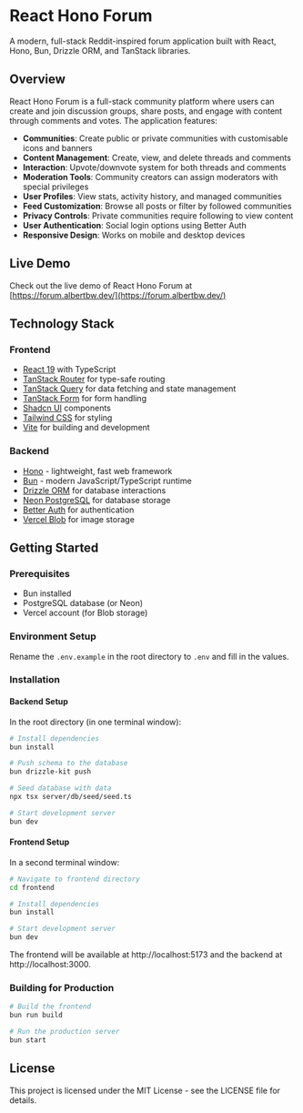 # React Hono Forum

A modern, full-stack Reddit-inspired forum application built with React, Hono, Bun, Drizzle ORM, and TanStack libraries.

## Overview

React Hono Forum is a full-stack community platform where users can create and join discussion groups, share posts, and engage with content through comments and votes. The application features:

- **Communities**: Create public or private communities with customisable icons and banners
- **Content Management**: Create, view, and delete threads and comments
- **Interaction**: Upvote/downvote system for both threads and comments
- **Moderation Tools**: Community creators can assign moderators with special privileges
- **User Profiles**: View stats, activity history, and managed communities
- **Feed Customization**: Browse all posts or filter by followed communities
- **Privacy Controls**: Private communities require following to view content
- **User Authentication**: Social login options using Better Auth
- **Responsive Design**: Works on mobile and desktop devices

## Live Demo

Check out the live demo of React Hono Forum at [https://forum.albertbw.dev/](https://forum.albertbw.dev/)

## Technology Stack

### Frontend

- [React 19](https://react.dev/) with TypeScript
- [TanStack Router](https://tanstack.com/router) for type-safe routing
- [TanStack Query](https://tanstack.com/query) for data fetching and state management
- [TanStack Form](https://tanstack.com/form) for form handling
- [Shadcn UI](https://ui.shadcn.com/) components
- [Tailwind CSS](https://tailwindcss.com/) for styling
- [Vite](https://vitejs.dev/) for building and development

### Backend

- [Hono](https://hono.dev/) - lightweight, fast web framework
- [Bun](https://bun.sh/) - modern JavaScript/TypeScript runtime
- [Drizzle ORM](https://orm.drizzle.team/) for database interactions
- [Neon PostgreSQL](https://neon.tech/) for database storage
- [Better Auth](https://github.com/betterstack-community/better-auth) for authentication
- [Vercel Blob](https://vercel.com/docs/storage/vercel-blob) for image storage

## Getting Started

### Prerequisites

- Bun installed
- PostgreSQL database (or Neon)
- Vercel account (for Blob storage)

### Environment Setup

Rename the `.env.example` in the root directory to `.env` and fill in the values.

### Installation

#### Backend Setup

In the root directory (in one terminal window):

```bash
# Install dependencies
bun install

# Push schema to the database
bun drizzle-kit push

# Seed database with data
npx tsx server/db/seed/seed.ts

# Start development server
bun dev
```

#### Frontend Setup

In a second terminal window:

```bash
# Navigate to frontend directory
cd frontend

# Install dependencies
bun install

# Start development server
bun dev
```

The frontend will be available at http://localhost:5173 and the backend at http://localhost:3000.

### Building for Production

```bash
# Build the frontend
bun run build

# Run the production server
bun start
```

## License

This project is licensed under the MIT License - see the LICENSE file for details.
